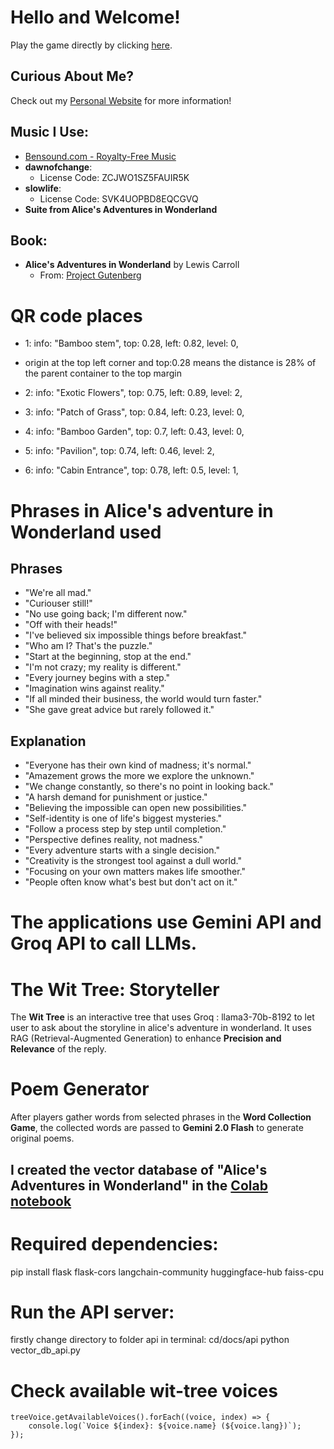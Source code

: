 # Hello and Welcome!

Play the game directly by clicking [here](https://annazxc.github.io/Gardening-game.github.io/).

## Curious About Me?

Check out my [Personal Website](https://annazxc.github.io/) for more information!

## Music I Use:

- [Bensound.com - Royalty-Free Music](https://www.bensound.com/royalty-free-music)
- **dawnofchange**:
  - License Code: ZCJWO1SZ5FAUIR5K
- **slowlife**:
  - License Code: SVK4UOPBD8EQCGVQ
- **Suite from Alice's Adventures in Wonderland**

## Book:

- **Alice's Adventures in Wonderland** by Lewis Carroll
  - From: [Project Gutenberg](https://gutenberg.org/ebooks/11)

# QR code places

- 1:
  info: "Bamboo stem",
  top: 0.28,
  left: 0.82,
  level: 0,

- origin at the top left corner
  and top:0.28 means the distance is 28% of the parent container to the top margin

- 2:
  info: "Exotic Flowers",
  top: 0.75,
  left: 0.89,
  level: 2,

- 3:
  info: "Patch of Grass",
  top: 0.84,
  left: 0.23,
  level: 0,

- 4:
  info: "Bamboo Garden",
  top: 0.7,
  left: 0.43,
  level: 0,

- 5:
  info: "Pavilion",
  top: 0.74,
  left: 0.46,
  level: 2,

- 6:
  info: "Cabin Entrance",
  top: 0.78,
  left: 0.5,
  level: 1,

# Phrases in Alice's adventure in Wonderland used

## Phrases

- "We're all mad."
- "Curiouser still!"
- "No use going back; I'm different now."
- "Off with their heads!"
- "I've believed six impossible things before breakfast."
- "Who am I? That's the puzzle."
- "Start at the beginning, stop at the end."
- "I'm not crazy; my reality is different."
- "Every journey begins with a step."
- "Imagination wins against reality."
- "If all minded their business, the world would turn faster."
- "She gave great advice but rarely followed it."

## Explanation

- "Everyone has their own kind of madness; it's normal."
- "Amazement grows the more we explore the unknown."
- "We change constantly, so there's no point in looking back."
- "A harsh demand for punishment or justice."
- "Believing the impossible can open new possibilities."
- "Self-identity is one of life's biggest mysteries."
- "Follow a process step by step until completion."
- "Perspective defines reality, not madness."
- "Every adventure starts with a single decision."
- "Creativity is the strongest tool against a dull world."
- "Focusing on your own matters makes life smoother."
- "People often know what's best but don't act on it."

# The applications use **Gemini API** and **Groq API** to call LLMs.

# The Wit Tree: Storyteller

The **Wit Tree** is an interactive tree that uses Groq : llama3-70b-8192 to let user to ask about the storyline in alice's adventure in wonderland.
It uses RAG (Retrieval-Augmented Generation) to enhance **Precision and Relevance** of the reply.

# Poem Generator

After players gather words from selected phrases in the **Word Collection Game**, the collected words are passed to **Gemini 2.0 Flash** to generate original poems.

## I created the vector database of "Alice's Adventures in Wonderland" in the [Colab notebook](https://colab.research.google.com/drive/1UBXK-FOxOxoQEHSp8lImWvXJcO_5jvyP)

# Required dependencies:

pip install flask flask-cors langchain-community huggingface-hub faiss-cpu

# Run the API server:

firstly change directory to folder api
in terminal: cd/docs/api
python vector_db_api.py

# Check available wit-tree voices

```
treeVoice.getAvailableVoices().forEach((voice, index) => {
    console.log(`Voice ${index}: ${voice.name} (${voice.lang})`);
});
```

